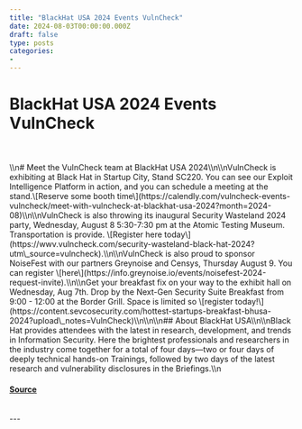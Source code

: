 ```yaml
---
title: "BlackHat USA 2024 Events VulnCheck"
date: 2024-08-03T00:00:00.000Z
draft: false
type: posts
categories: 
- 
---
```

# BlackHat USA 2024 Events VulnCheck

<br/>

<br/>
\\n# Meet the VulnCheck team at BlackHat USA 2024\\n\\nVulnCheck is exhibiting at Black Hat in Startup City, Stand SC220. You can see our Exploit Intelligence Platform in action, and you can schedule a meeting at the stand.\[Reserve some booth time\](https://calendly.com/vulncheck-events-vulncheck/meet-with-vulncheck-at-blackhat-usa-2024?month=2024-08)\\n\\nVulnCheck is also throwing its inaugural Security Wasteland 2024 party, Wednesday, August 8 5:30-7:30 pm at the Atomic Testing Museum. Transportation is provide. \[Register here today\](https://wwv.vulncheck.com/security-wasteland-black-hat-2024?utm\_source=vulncheck).\\n\\nVulnCheck is also proud to sponsor NoiseFest with our partners Greynoise and Censys, Thursday August 9. You can register \[here\](https://info.greynoise.io/events/noisefest-2024-request-invite).\\n\\nGet your breakfast fix on your way to the exhibit hall on Wednesday, Aug 7th. Drop by the Next-Gen Security Suite Breakfast from 9:00 - 12:00 at the Border Grill. Space is limited so \[register today!\](https://content.sevcosecurity.com/hottest-startups-breakfast-bhusa-2024?upload\_notes=VulnCheck)\\n\\n\\n## About BlackHat USA\\n\\nBlack Hat provides attendees with the latest in research, development, and trends in Information Security. Here the brightest professionals and researchers in the industry come together for a total of four days—two or four days of deeply technical hands-on Trainings, followed by two days of the latest research and vulnerability disclosures in the Briefings.\\n

#### [Source](https://vulncheck.com/blog/blackhatusa2024)

<br/>
---
